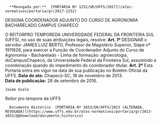       **Revogada por:**  [PORTARIA Nº 1252/GR/UFFS/2017](/atos-normativos/portaria/gr/2017-1252) 

   DESIGNA COORDENADOR ADJUNTO DO CURSO DE AGRONOMIA BACHARELADO CAMPUS CHAPECÓ  

 O REITORPRO TEMPOREDA UNIVERSIDADE FEDERAL DA FRONTEIRA SUL (UFFS), no uso de suas atribuições legais, resolve:   **Art. 1º** DESIGNAR o servidor JAMES LUIZ BERTO, Professor de Magistério Superior, Siape nº 1911628, para exercer a Função de Coordenador Adjunto do Curso de Agronomia - Bacharelado - Linha de formação: agroecologia, doCampusChapecó, da Universidade Federal da Fronteira Sul, assumindo a coordenação quando do impedimento do coordenador titular.   **Art. 2º** Esta Portaria entra em vigor na data de sua publicação no Boletim Oficial da UFFS.      **Data do ato:** Chapecó-SC, 18 de novembro de 2013.   
 **Data de publicação:**  28 de setembro de 2016. 

    Jaime Giolo    
 Reitor pro tempore da UFFS 

      Documento Histórico  [PORTARIA Nº 1653/GR/UFFS/2013 (ALTERADA, REVOGADA)](https://www.uffs.edu.br/atos-normativos/portaria/gr/2013-1653/@@download/documento_historico)     
      